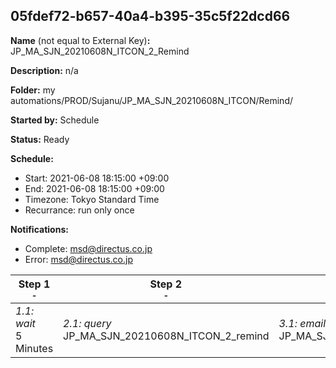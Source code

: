 ## 05fdef72-b657-40a4-b395-35c5f22dcd66

**Name** (not equal to External Key)**:** JP_MA_SJN_20210608N_ITCON_2_Remind

**Description:** n/a

**Folder:** my automations/PROD/Sujanu/JP_MA_SJN_20210608N_ITCON/Remind/

**Started by:** Schedule

**Status:** Ready

**Schedule:**

* Start: 2021-06-08 18:15:00 +09:00
* End: 2021-06-08 18:15:00 +09:00
* Timezone: Tokyo Standard Time
* Recurrance: run only once

**Notifications:**

* Complete: msd@directus.co.jp
* Error: msd@directus.co.jp

| Step 1<br>_<small>-</small>_ | Step 2<br>_<small>-</small>_ | Step 3<br>_<small>-</small>_ |
| --- | --- | --- |
| _1.1: wait_<br>5 Minutes | _2.1: query_<br>JP_MA_SJN_20210608N_ITCON_2_remind | _3.1: emailSend_<br>JP_MA_SJN_20210608N_ITCON_2_remind |
